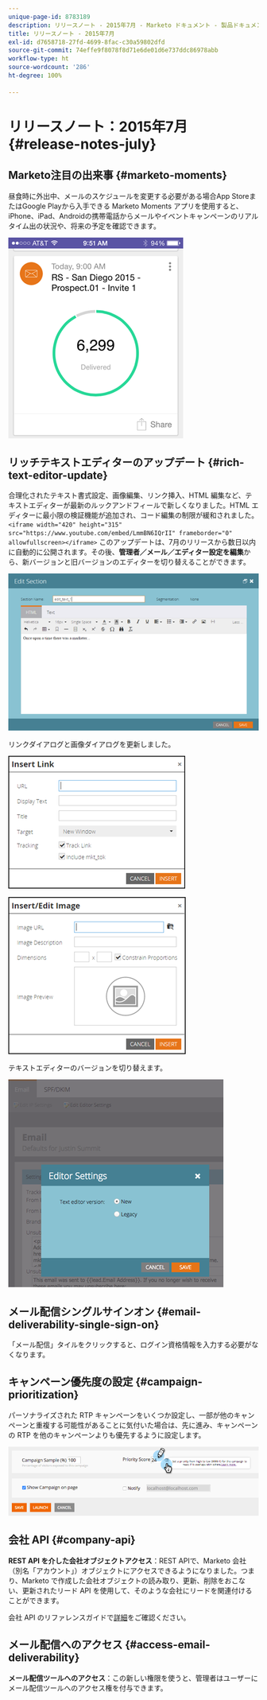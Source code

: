 ```yaml
---
unique-page-id: 8783189
description: リリースノート - 2015年7月 - Marketo ドキュメント - 製品ドキュメント
title: リリースノート - 2015年7月
exl-id: d7658718-27fd-4699-8fac-c30a59802dfd
source-git-commit: 74effe9f8078f8d71e6de01d6e737ddc86978abb
workflow-type: ht
source-wordcount: '286'
ht-degree: 100%

---
```


# リリースノート：2015年7月 {#release-notes-july}

## Marketo注目の出来事 {#marketo-moments}

昼食時に外出中、メールのスケジュールを変更する必要がある場合App StoreまたはGoogle Playから入手できる Marketo Moments アプリを使用すると、iPhone、iPad、Androidの携帯電話からメールやイベントキャンペーンのリアルタイム出の状況や、将来の予定を確認できます。

![](assets/image2015-7-10-9-3a42-3a29.png)

## リッチテキストエディターのアップデート {#rich-text-editor-update}

合理化されたテキスト書式設定、画像編集、リンク挿入、HTML 編集など、テキストエディターが最新のルックアンドフィールで新しくなりました。HTML エディターに最小限の検証機能が追加され、コード編集の制限が緩和されました。
`<iframe width="420" height="315" src="https://www.youtube.com/embed/LmmBN6IQrII" frameborder="0" allowfullscreen></iframe>` このアップデートは、7月のリリースから数日以内に自動的に公開されます。その後、**管理者／メール／エディター設定を編集**&#x200B;から、新バージョンと旧バージョンのエディターを切り替えることができます。

![](assets/image2015-7-10-9-3a42-3a44.png)

リンクダイアログと画像ダイアログを更新しました。

![](assets/image2015-7-10-9-3a42-3a57.png)

![](assets/image2015-7-10-9-3a43-3a20.png)

テキストエディターのバージョンを切り替えます。

![](assets/image2015-7-10-9-3a43-3a32.png)

## メール配信シングルサインオン {#email-deliverability-single-sign-on}

「メール配信」タイルをクリックすると、ログイン資格情報を入力する必要がなくなります。

## キャンペーン優先度の設定 {#campaign-prioritization}

パーソナライズされた RTP キャンペーンをいくつか設定し、一部が他のキャンペーンと重複する可能性があることに気付いた場合は、先に進み、キャンペーンの RTP を他のキャンペーンよりも優先するように設定します。

![](assets/image2015-7-9-20-3a20-3a58.png)

## 会社 API {#company-api}

**REST API を介した会社オブジェクトアクセス**：REST APIで、Marketo 会社（別名「アカウント」）オブジェクトにアクセスできるようになりました。つまり、Marketo で作成した会社オブジェクトの読み取り、更新、削除をおこない、更新されたリード API を使用して、そのような会社にリードを関連付けることができます。

会社 API のリファレンスガイドで[詳細](https://developers.marketo.com/documentation/company-api/)をご確認ください。

## メール配信へのアクセス {#access-email-deliverability}

**メール配信ツールへのアクセス**：この新しい権限を使うと、管理者はユーザーにメール配信ツールへのアクセス権を付与できます。
